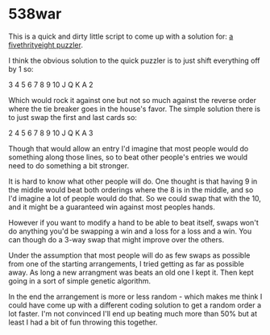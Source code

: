 # 538war
This is a quick and dirty little script to come up with a solution for: [a fivethrityeight puzzler](https://fivethirtyeight.com/features/riddler-nation-goes-to-war/).

I think the obvious solution to the quick puzzler is to just shift everything off by 1 so:

3 4 5 6 7 8 9 10 J Q K A 2

Which would rock it against one but not so much against the reverse order where the tie breaker goes in the house's favor. The simple solution there is to just swap the first and last cards so:

2 4 5 6 7 8 9 10 J Q K A 3

Though that would allow an entry I'd imagine that most people would do something along those lines, so to beat other people's entries we would need to do something a bit stronger.  

It is hard to know what other people will do.  One thought is that having 9 in the middle would beat both orderings where the 8 is in the middle, and so I'd imagine a lot of people would do that.  So we could swap that with the 10, and it might be a guaranteed win against most peoples hands.  

However if you want to modify a hand to be able to beat itself, swaps won't do anything you'd be swapping a win and a loss for a loss and a win.  You can though do a 3-way swap that might improve over the others.  

Under the assumption that most people will do as few swaps as possible from one of the starting arrangements, I tried getting as far as possible away.  As long a new arrangment was beats an old one I kept it.  Then kept going in a sort of simple genetic algorithm.  

In the end the arrangement is more or less random - which makes me think I could have come up with a different coding solution to get a random order a lot faster.  I'm not convinced I'll end up beating much more than 50% but at least I had a bit of fun throwing this together.



